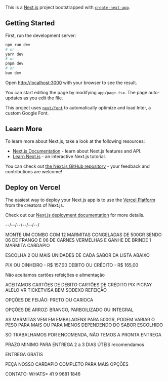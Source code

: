This is a [Next.js](https://nextjs.org/) project bootstrapped with [`create-next-app`](https://github.com/vercel/next.js/tree/canary/packages/create-next-app).

## Getting Started

First, run the development server:

```bash
npm run dev
# or
yarn dev
# or
pnpm dev
# or
bun dev
```

Open [http://localhost:3000](http://localhost:3000) with your browser to see the result.

You can start editing the page by modifying `app/page.tsx`. The page auto-updates as you edit the file.

This project uses [`next/font`](https://nextjs.org/docs/basic-features/font-optimization) to automatically optimize and load Inter, a custom Google Font.

## Learn More

To learn more about Next.js, take a look at the following resources:

- [Next.js Documentation](https://nextjs.org/docs) - learn about Next.js features and API.
- [Learn Next.js](https://nextjs.org/learn) - an interactive Next.js tutorial.

You can check out [the Next.js GitHub repository](https://github.com/vercel/next.js/) - your feedback and contributions are welcome!

## Deploy on Vercel

The easiest way to deploy your Next.js app is to use the [Vercel Platform](https://vercel.com/new?utm_medium=default-template&filter=next.js&utm_source=create-next-app&utm_campaign=create-next-app-readme) from the creators of Next.js.

Check out our [Next.js deployment documentation](https://nextjs.org/docs/deployment) for more details.


--/--/--/--/--/--/

MONTE UM COMBO COM 12 MARMITAS
CONGELADAS DE 500GR
SENDO 06 DE FRANGO E 06 DE CARNES VERMELHAS
E GANHE DE BRINDE 1 MARMITA CARDAPIO

ESCOLHA 2 OU MAIS UNIDADES DE
CADA SABOR DA LISTA ABAIXO

PIX OU DINHEIRO - R$ 157,00
DEBITO OU CRÉDITO - R$ 165,00

Não aceitamos cartões refeições e
alimentação

ACEITAMOS
CARTÕES DE DÉBITO
CARTÕES DE CRÉDITO
PIX
PICPAY
ALELO
VR
TICKETVISA BEM
SODEXO REFEIÇÃO



OPÇÕES DE FEIJÃO:
PRETO OU CARIOCA

OPÇÕES DE ARROZ:
BRANCO, PARBOILIZADO OU INTEGRAL

AS MARMITAS VEM EM EMBALAGENS
PARA 500GR, PODEM VARIAR O PESO
PARA MAIS OU PARA MENOS
DEPENDENDO DO SABOR ESCOLHIDO

SÓ TRABALHAMOS POR ENCOMENDA,
NÃO TEMOS A PRONTA ENTREGA

PRAZO MINIMO PARA ENTREGA 2 a 3
DIAS ÚTEIS recomendamos

ENTREGA GRATIS

PEÇA NOSSO CARDAPIO COMPLETO
PARA MAIS OPÇÕES

CONTATO:
WHATS= 41 9 9681 1846
